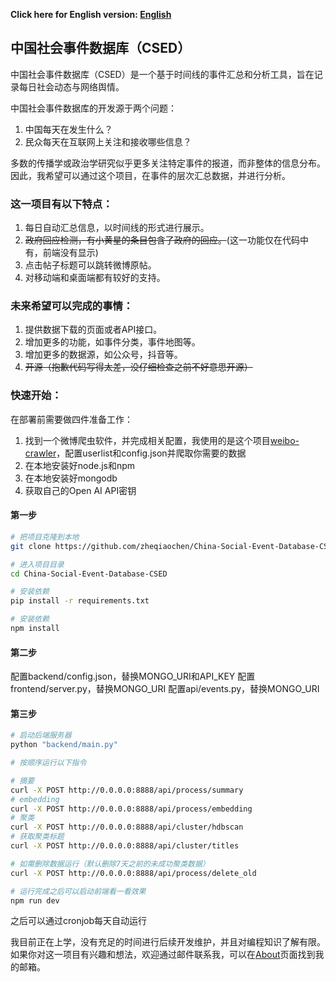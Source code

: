 **Click here for English version: [English](README_en.md)**

## 中国社会事件数据库（CSED）

中国社会事件数据库（CSED）是一个基于时间线的事件汇总和分析工具，旨在记录每日社会动态与网络舆情。

中国社会事件数据库的开发源于两个问题：
1. 中国每天在发生什么？
2. 民众每天在互联网上关注和接收哪些信息？

多数的传播学或政治学研究似乎更多关注特定事件的报道，而非整体的信息分布。因此，我希望可以通过这个项目，在事件的层次汇总数据，并进行分析。

### 这一项目有以下特点：

1. 每日自动汇总信息，以时间线的形式进行展示。
2. ~~政府回应检测，有小黄星的条目包含了政府的回应。~~(这一功能仅在代码中有，前端没有显示)
3. 点击帖子标题可以跳转微博原帖。
4. 对移动端和桌面端都有较好的支持。

### 未来希望可以完成的事情：

1. 提供数据下载的页面或者API接口。
2. 增加更多的功能，如事件分类，事件地图等。
3. 增加更多的数据源，如公众号，抖音等。
4. ~~开源（抱歉代码写得太差，没仔细检查之前不好意思开源）~~

### 快速开始：

在部署前需要做四件准备工作：
1. 找到一个微博爬虫软件，并完成相关配置，我使用的是这个项目[weibo-crawler](https://github.com/dataabc/weibo-crawler)，配置userlist和config.json并爬取你需要的数据
2. 在本地安装好node.js和npm
3. 在本地安装好mongodb
4. 获取自己的Open AI API密钥

#### 第一步
```bash
# 把项目克隆到本地
git clone https://github.com/zheqiaochen/China-Social-Event-Database-CSED.git

# 进入项目目录
cd China-Social-Event-Database-CSED

# 安装依赖
pip install -r requirements.txt

# 安装依赖
npm install
```

#### 第二步

配置backend/config.json，替换MONGO_URI和API_KEY
配置frontend/server.py，替换MONGO_URI
配置api/events.py，替换MONGO_URI

#### 第三步
```bash
# 启动后端服务器
python "backend/main.py"

# 按顺序运行以下指令

# 摘要
curl -X POST http://0.0.0.0:8888/api/process/summary
# embedding
curl -X POST http://0.0.0.0:8888/api/process/embedding
# 聚类
curl -X POST http://0.0.0.0:8888/api/cluster/hdbscan
# 获取聚类标题
curl -X POST http://0.0.0.0:8888/api/cluster/titles

# 如需删除数据运行（默认删除7天之前的未成功聚类数据）
curl -X POST http://0.0.0.0:8888/api/process/delete_old

# 运行完成之后可以启动前端看一看效果
npm run dev
```
之后可以通过cronjob每天自动运行

我目前正在上学，没有充足的时间进行后续开发维护，并且对编程知识了解有限。如果你对这一项目有兴趣和想法，欢迎通过邮件联系我，可以在[About](https://zheqiaoc.com/about/)页面找到我的邮箱。